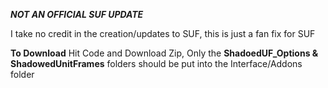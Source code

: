 ***NOT AN OFFICIAL SUF UPDATE***

I take no credit in the creation/updates to SUF, this is just a fan fix for SUF

**To Download**
Hit Code and Download Zip, Only the **ShadoedUF_Options & ShadowedUnitFrames** folders should be put into the Interface/Addons folder
